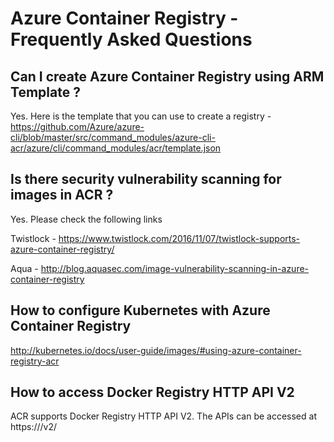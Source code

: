 # Azure Container Registry - Frequently Asked Questions

## Can I create Azure Container Registry using ARM Template ?
Yes. Here is the template that you can use to create a registry - https://github.com/Azure/azure-cli/blob/master/src/command_modules/azure-cli-acr/azure/cli/command_modules/acr/template.json

## Is there security vulnerability scanning for images in ACR ?

Yes. Please check the following links

Twistlock - https://www.twistlock.com/2016/11/07/twistlock-supports-azure-container-registry/

Aqua - http://blog.aquasec.com/image-vulnerability-scanning-in-azure-container-registry


## How to configure Kubernetes with Azure Container Registry
http://kubernetes.io/docs/user-guide/images/#using-azure-container-registry-acr


## How to access Docker Registry HTTP API V2
ACR supports Docker Registry HTTP API V2. The APIs can be accessed at
https://<your registry login server>/v2/
